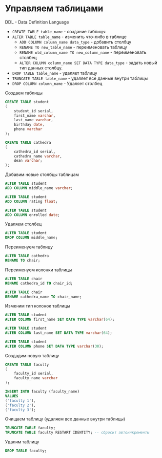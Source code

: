 # Управляем таблицами

DDL - Data Definition Language

- `CREATE TABLE table_name` - создание таблицы
- `ALTER TABLE table_name` - изменить что-либо в таблице
  - `ADD COLUMN column_name data_type` - добавить столбцу
  - `RENAME TO new_table_name` - переименовать таблицу
  - `RENAME old_column_name TO new_column_name` - переименовать столбец
  - `ALTER COLUMN column_name SET DATA TYPE data_type` - задать новый тип данных столбцу.
- `DROP TABLE table_name` - удаляет таблицу
- `TRUNCATE TABLE table_name` - удаляет все данные внутри таблицы
- `DROP COLUMN column_name` - Удаляет столбец

Создаем таблицы

```sql
CREATE TABLE student
(
    student_id serial,
    first_name varchar,
    last_name varchar,
    birthday date,
    phone varchar
);

CREATE TABLE cathedra
(
    cathedra_id serial,
    cathedra_name varchar,
    dean varchar;
);
```

Добавим новые столбцы таблицам
```sql
ALTER TABLE student
ADD COLUMN middle_name varchar;

ALTER TABLE student
ADD COLUMN rating float;

ALTER TABLE student
ADD COLUMN enrolled date;
```

Удаляем столбец
```sql
ALTER TABLE student
DROP COLUMN middle_name;
```

Переименуем таблицу
```sql
ALTER TABLE cathedra
RENAME TO chair;
```

Переименуем колонки таблицы
```sql
ALTER TABLE chair
RENAME cathedra_id TO chair_id;

ALTER TABLE chair
RENAME cathedra_name TO chair_name;
```

Изменим тип колонок таблицы
```sql
ALTER TABLE student
ALTER COLUMN first_name SET DATA TYPE varchar(64);

ALTER TABLE student
ALTER COLUMN last_name SET DATA TYPE varchar(64);

ALTER TABLE student
ALTER COLUMN phone SET DATA TYPE varchar(30);
```

Создадим новую таблицу
```sql
CREATE TABLE faculty
(
    faculty_id serial,
    faculty_name varchar
);

INSERT INTO faculty (faculty_name)
VALUES
('faculty 1'),
('faculty 2'),
('faculty 3');
```

Очищаем таблицу (удаляем все данные внутри таблицы)
```sql
TRUNCATE TABLE faculty;
TRUNCATE TABLE faculty RESTART IDENTITY; -- сбросит автоинкременты
```

Удалим таблицу
```sql
DROP TABLE faculty;
```
